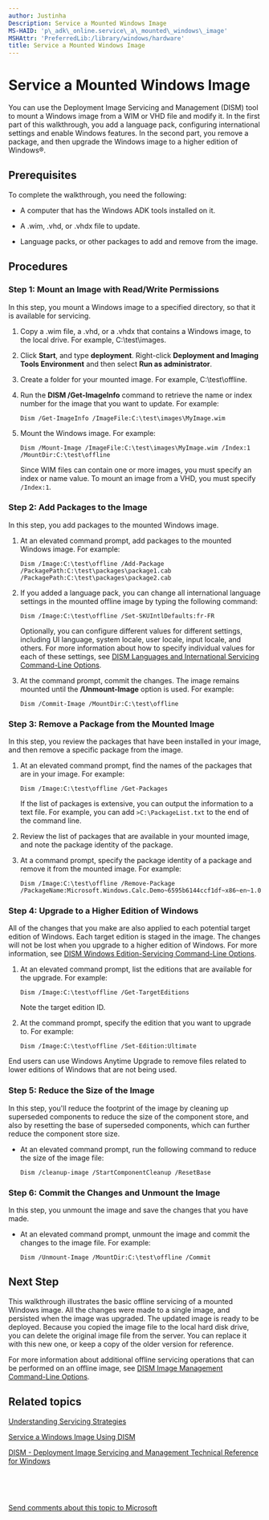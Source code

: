 ```yaml
---
author: Justinha
Description: Service a Mounted Windows Image
MS-HAID: 'p\_adk\_online.service\_a\_mounted\_windows\_image'
MSHAttr: 'PreferredLib:/library/windows/hardware'
title: Service a Mounted Windows Image
---
```


# Service a Mounted Windows Image


You can use the Deployment Image Servicing and Management (DISM) tool to mount a Windows image from a WIM or VHD file and modify it. In the first part of this walkthrough, you add a language pack, configuring international settings and enable Windows features. In the second part, you remove a package, and then upgrade the Windows image to a higher edition of Windows®.

## <span id="Prerequisites"></span><span id="prerequisites"></span><span id="PREREQUISITES"></span>Prerequisites


To complete the walkthrough, you need the following:

-   A computer that has the Windows ADK tools installed on it.

-   A .wim, .vhd, or .vhdx file to update.

-   Language packs, or other packages to add and remove from the image.

## <span id="Procedures"></span><span id="procedures"></span><span id="PROCEDURES"></span>Procedures


### <span id="Step_1__Mount_an_Image_with_Read_Write_Permissions"></span><span id="step_1__mount_an_image_with_read_write_permissions"></span><span id="STEP_1__MOUNT_AN_IMAGE_WITH_READ_WRITE_PERMISSIONS"></span>Step 1: Mount an Image with Read/Write Permissions

In this step, you mount a Windows image to a specified directory, so that it is available for servicing.

1.  Copy a .wim file, a .vhd, or a .vhdx that contains a Windows image, to the local drive. For example, C:\\test\\images.

2.  Click **Start**, and type **deployment**. Right-click **Deployment and Imaging Tools Environment** and then select **Run as administrator**.

3.  Create a folder for your mounted image. For example, C:\\test\\offline.

4.  Run the **DISM /Get-ImageInfo** command to retrieve the name or index number for the image that you want to update. For example:

    ``` syntax
    Dism /Get-ImageInfo /ImageFile:C:\test\images\MyImage.wim
    ```

5.  Mount the Windows image. For example:

    ``` syntax
    Dism /Mount-Image /ImageFile:C:\test\images\MyImage.wim /Index:1 /MountDir:C:\test\offline
    ```

    Since WIM files can contain one or more images, you must specify an index or name value. To mount an image from a VHD, you must specify `/Index:1`.

### <span id="Step_2__Add_Packages_to_the_Image"></span><span id="step_2__add_packages_to_the_image"></span><span id="STEP_2__ADD_PACKAGES_TO_THE_IMAGE"></span>Step 2: Add Packages to the Image

In this step, you add packages to the mounted Windows image.

1.  At an elevated command prompt, add packages to the mounted Windows image. For example:

    ``` syntax
    Dism /Image:C:\test\offline /Add-Package /PackagePath:C:\test\packages\package1.cab /PackagePath:C:\test\packages\package2.cab
    ```

2.  If you added a language pack, you can change all international language settings in the mounted offline image by typing the following command:

    ``` syntax
    Dism /Image:C:\test\offline /Set-SKUIntlDefaults:fr-FR
    ```

    Optionally, you can configure different values for different settings, including UI language, system locale, user locale, input locale, and others. For more information about how to specify individual values for each of these settings, see [DISM Languages and International Servicing Command-Line Options](dism-languages-and-international-servicing-command-line-options.md).

3.  At the command prompt, commit the changes. The image remains mounted until the **/Unmount-Image** option is used. For example:

    ``` syntax
    Dism /Commit-Image /MountDir:C:\test\offline
    ```

### <span id="Step_3__Remove_a_Package_from_the_Mounted_Image"></span><span id="step_3__remove_a_package_from_the_mounted_image"></span><span id="STEP_3__REMOVE_A_PACKAGE_FROM_THE_MOUNTED_IMAGE"></span>Step 3: Remove a Package from the Mounted Image

In this step, you review the packages that have been installed in your image, and then remove a specific package from the image.

1.  At an elevated command prompt, find the names of the packages that are in your image. For example:

    ``` syntax
    Dism /Image:C:\test\offline /Get-Packages
    ```

    If the list of packages is extensive, you can output the information to a text file. For example, you can add `>C:\PackageList.txt` to the end of the command line.

2.  Review the list of packages that are available in your mounted image, and note the package identity of the package.

3.  At a command prompt, specify the package identity of a package and remove it from the mounted image. For example:

    ``` syntax
    Dism /Image:C:\test\offline /Remove-Package /PackageName:Microsoft.Windows.Calc.Demo~6595b6144ccf1df~x86~en~1.0.0.0
    ```

### <span id="Step_4__Upgrade_to_a_Higher_Edition_of_Windows"></span><span id="step_4__upgrade_to_a_higher_edition_of_windows"></span><span id="STEP_4__UPGRADE_TO_A_HIGHER_EDITION_OF_WINDOWS"></span>Step 4: Upgrade to a Higher Edition of Windows

All of the changes that you make are also applied to each potential target edition of Windows. Each target edition is staged in the image. The changes will not be lost when you upgrade to a higher edition of Windows. For more information, see [DISM Windows Edition-Servicing Command-Line Options](dism-windows-edition-servicing-command-line-options.md).

1.  At an elevated command prompt, list the editions that are available for the upgrade. For example:

    ``` syntax
    Dism /Image:C:\test\offline /Get-TargetEditions
    ```

    Note the target edition ID.

2.  At the command prompt, specify the edition that you want to upgrade to. For example:

    ``` syntax
    Dism /Image:C:\test\offline /Set-Edition:Ultimate
    ```

End users can use Windows Anytime Upgrade to remove files related to lower editions of Windows that are not being used.

### <span id="Step_5__Reduce_the_Size_of_the_Image"></span><span id="step_5__reduce_the_size_of_the_image"></span><span id="STEP_5__REDUCE_THE_SIZE_OF_THE_IMAGE"></span>Step 5: Reduce the Size of the Image

In this step, you'll reduce the footprint of the image by cleaning up superseded components to reduce the size of the component store, and also by resetting the base of superseded components, which can further reduce the component store size.

-   At an elevated command prompt, run the following command to reduce the size of the image file:

    ``` syntax
    Dism /cleanup-image /StartComponentCleanup /ResetBase 
    ```

### <span id="Step_6__Commit_the_Changes_and_Unmount_the_Image"></span><span id="step_6__commit_the_changes_and_unmount_the_image"></span><span id="STEP_6__COMMIT_THE_CHANGES_AND_UNMOUNT_THE_IMAGE"></span>Step 6: Commit the Changes and Unmount the Image

In this step, you unmount the image and save the changes that you have made.

-   At an elevated command prompt, unmount the image and commit the changes to the image file. For example:

    ``` syntax
    Dism /Unmount-Image /MountDir:C:\test\offline /Commit
    ```

## <span id="Next_Step"></span><span id="next_step"></span><span id="NEXT_STEP"></span>Next Step


This walkthrough illustrates the basic offline servicing of a mounted Windows image. All the changes were made to a single image, and persisted when the image was upgraded. The updated image is ready to be deployed. Because you copied the image file to the local hard disk drive, you can delete the original image file from the server. You can replace it with this new one, or keep a copy of the older version for reference.

For more information about additional offline servicing operations that can be performed on an offline image, see [DISM Image Management Command-Line Options](dism-image-management-command-line-options-s14.md).

## <span id="related_topics"></span>Related topics


[Understanding Servicing Strategies](understanding-servicing-strategies.md)

[Service a Windows Image Using DISM](service-a-windows-image-using-dism.md)

[DISM - Deployment Image Servicing and Management Technical Reference for Windows](dism---deployment-image-servicing-and-management-technical-reference-for-windows.md)

 

 

[Send comments about this topic to Microsoft](mailto:wsddocfb@microsoft.com?subject=Documentation%20feedback%20%5Bp_adk_online\p_adk_online%5D:%20Service%20a%20Mounted%20Windows%20Image%20%20RELEASE:%20%284/11/2016%29&body=%0A%0APRIVACY%20STATEMENT%0A%0AWe%20use%20your%20feedback%20to%20improve%20the%20documentation.%20We%20don't%20use%20your%20email%20address%20for%20any%20other%20purpose,%20and%20we'll%20remove%20your%20email%20address%20from%20our%20system%20after%20the%20issue%20that%20you're%20reporting%20is%20fixed.%20While%20we're%20working%20to%20fix%20this%20issue,%20we%20might%20send%20you%20an%20email%20message%20to%20ask%20for%20more%20info.%20Later,%20we%20might%20also%20send%20you%20an%20email%20message%20to%20let%20you%20know%20that%20we've%20addressed%20your%20feedback.%0A%0AFor%20more%20info%20about%20Microsoft's%20privacy%20policy,%20see%20http://privacy.microsoft.com/default.aspx. "Send comments about this topic to Microsoft")




